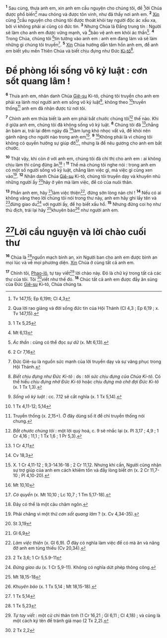 <sup><b>1</b></sup> Sau cùng, thưa anh em, xin anh em cầu nguyện cho chúng tôi, để [^1*]lời Chúa được phổ biến[^1] mau chóng và được tôn vinh, như đã thấy nơi anh em. <sup><b>2</b></sup> [Xin]() cũng [^2*]cầu nguyện cho chúng tôi được thoát khỏi tay người độc ác xấu xa, bởi vì không phải ai cũng có đức tin. <sup><b>3</b></sup> Nhưng Chúa là Đấng trung tín : Người sẽ làm cho anh em được vững mạnh, và [^3*]bảo vệ anh em khỏi ác thần[^2]. <sup><b>4</b></sup> Trong Chúa, chúng tôi [^4*]tin tưởng vào anh em : anh em đang làm và sẽ làm những gì chúng tôi truyền[^3]. <sup><b>5</b></sup> [Xin]() Chúa hướng dẫn tâm hồn anh em, để anh em biết yêu mến Thiên Chúa và biết chịu đựng như Đức [Ki-tô]()[^4].


# Đề phòng lối sống vô kỷ luật : cơn sốt quang lâm !
<sup><b>6</b></sup> Thưa anh em, nhân danh Chúa [Giê-su]() Ki-tô, chúng tôi truyền cho anh em phải xa lánh mọi người anh em sống vô kỷ luật[^5], không theo [^5*]truyền thống[^6] anh em đã nhận được từ nơi tôi.

<sup><b>7</b></sup> Chính anh em thừa biết là anh em phải bắt chước chúng tôi[^7] thế nào. Khi ở giữa anh em, chúng tôi đã không sống vô kỷ luật. <sup><b>8</b></sup> Chúng tôi đã [^6*]chẳng ăn bám ai, trái lại đêm ngày đã [^7*]làm lụng khó nhọc vất vả, để khỏi nên gánh nặng cho người nào trong anh em[^8]. <sup><b>9</b></sup> [^8*]Không phải là vì chúng tôi không có quyền hưởng sự giúp đỡ[^9], nhưng là để nêu gương cho anh em bắt chước.

<sup><b>10</b></sup> Thật vậy, khi còn ở với anh em, chúng tôi đã chỉ thị cho anh em : ai không chịu làm thì cũng đừng ăn[^10] ! <sup><b>11</b></sup> Thế mà chúng tôi nghe nói : trong anh em có một số người sống vô kỷ luật, chẳng làm việc gì, mà việc gì cũng xen vào[^11]. <sup><b>12</b></sup> Nhân danh Chúa [Giê-su]() Ki-tô, chúng tôi truyền dạy và khuyên nhủ những người ấy [^9*]hãy ở yên mà làm việc, để có của nuôi thân.

<sup><b>13</b></sup> Phần anh em, hãy [^10*]làm việc thiện[^12], đừng sờn lòng nản chí ! <sup><b>14</b></sup> Nếu có ai không vâng theo lời chúng tôi nói trong thư này, anh em hãy ghi lấy tên và [^11*]đừng giao du[^13] với người ấy, để họ biết xấu hổ. <sup><b>15</b></sup> Nhưng đừng coi họ như thù địch, trái lại hãy [^12*]khuyên bảo[^14] như người anh em.


# [^13*]Lời cầu nguyện và lời chào cuối thư
<sup><b>16</b></sup> Chúa là [^14*]nguồn mạch bình an, xin Người ban cho anh em được bình an mọi lúc và về mọi phương diện. [Xin]() Chúa ở cùng tất cả anh em.

<sup><b>17</b></sup> Chính tôi, [Phao-lô](), tự tay viết[^15] lời chào này. Đó là chữ ký trong tất cả các thư của tôi. Tôi [^15*]viết như thế đó. <sup><b>18</b></sup> Chúc tất cả anh em được đầy ân sủng của Đức [Giê-su]() Ki-tô, Chúa chúng ta.

[^1]: Qua lời rao giảng và đời sống đức tin của Hội Thánh (Cl 4,3 ; Ep 6,19 ; x. Tv 147,15).
[^2]: *Ác thần* : cũng có thể đọc *sự dữ* (x. Mt 6,13).
[^3]: Đức Giê-su là nguồn sức mạnh của lời truyền dạy và sự vâng phục trong Hội Thánh.
[^4]: *Biết chịu đựng như Đức Ki-tô* : ds : *tới sức chịu đựng của Chúa Ki-tô*. Có thể hiểu *chịu đựng nhờ Đức Ki-tô* hoặc *chịu đựng mà chờ đợi Đức Ki-tô* (x. 1 Tx 1,3).
[^5]: *Sống vô kỷ luật* : cc. 7.12 sẽ cắt nghĩa (x. 1 Tx 5,14).
[^6]: Truyền thống (x. 2,15+). Ở đây dùng số ít để chỉ truyền thống nói chung.
[^7]: *Bắt chước chúng tôi* : một lời quý hoá, c. 9 sẽ nhắc lại (x. Pl 3,17 ; 4,9 ; 1 Cr 4,16 ; 11,1 ; 1 Tx 1,6 ; 1 Pr 5,3).
[^8]: X. 1 Cr 4,11-12 ; 9,3-14.16-18 ; 2 Cr 11,12. Nhưng khi cần, Người cũng nhận sự trợ giúp của anh em cách khiêm tốn và đầy lòng biết ơn (x. 2 Cr 11,7-10 ; Pl 4,10-20).
[^9]: *Có quyền* (x. Mt 10,10 ; Lc 10,7 ; 1 Tm 5,17-18).
[^10]: Đây có thể là một câu châm ngôn.
[^11]: Phải chăng vì một thứ *cơn sốt quang lâm* ? (x. Cv 4,34-35).
[^12]: *Làm việc thiện* (x. Gl 6,9). Ở đây có nghĩa làm việc để có mà ăn và nâng đỡ anh em túng thiếu (Cv 20,34).
[^13]: *Đừng giao du* (x. 1 Cr 5,9-11). Không có nghĩa dứt phép thông công.
[^14]: *Khuyên bảo* (x. 1 Tx 5,14 ; Mt 18,15-18).
[^15]: *Tự tay viết* : một cử chỉ thân tình (1 Cr 16,21 ; Gl 6,11 ; Cl 4,18) ; và cũng là một cách ký tên để tránh giả mạo (2 Tx 2,2).
[^1*]: Tv 147,15; Ep 6,19tt; Cl 4,3
[^2*]: 1 Tx 5,25
[^3*]: Mt 6,13
[^4*]: 2 Cr 7,16
[^5*]: 1 Tx 4,11-12; 5,14
[^6*]: 1 Cr 4,11
[^7*]: Cv 18,3
[^8*]: Mt 10,10
[^9*]: St 3,19
[^10*]: Gl 6,9
[^11*]: 2 Tx 3,6; 1 Cr 5,5.9-11
[^12*]: Mt 18,15-18
[^13*]: 1 Tx 5,14
[^14*]: 1 Tx 5,23
[^15*]: 2 Tx 2,2